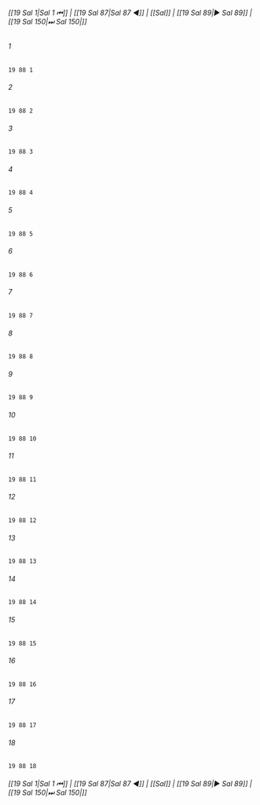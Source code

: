 
###### [[19 Sal 1|Sal 1 ⏮]] | [[19 Sal 87|Sal 87 ◀]] | [[Sal]] | [[19 Sal 89|▶ Sal 89]] | [[19 Sal 150|⏭ Sal 150|]]

###### 1
``` verse
19 88 1 
```
###### 2
``` verse
19 88 2 
```
###### 3
``` verse
19 88 3 
```
###### 4
``` verse
19 88 4 
```
###### 5
``` verse
19 88 5 
```
###### 6
``` verse
19 88 6 
```
###### 7
``` verse
19 88 7 
```
###### 8
``` verse
19 88 8 
```
###### 9
``` verse
19 88 9 
```
###### 10
``` verse
19 88 10 
```
###### 11
``` verse
19 88 11 
```
###### 12
``` verse
19 88 12 
```
###### 13
``` verse
19 88 13 
```
###### 14
``` verse
19 88 14 
```
###### 15
``` verse
19 88 15 
```
###### 16
``` verse
19 88 16 
```
###### 17
``` verse
19 88 17 
```
###### 18
``` verse
19 88 18 
```

###### [[19 Sal 1|Sal 1 ⏮]] | [[19 Sal 87|Sal 87 ◀]] | [[Sal]] | [[19 Sal 89|▶ Sal 89]] | [[19 Sal 150|⏭ Sal 150|]]

